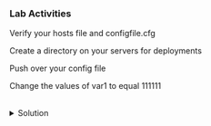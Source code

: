 ### Lab Activities
Verify your hosts file and configfile.cfg

Create a directory on your servers for deployments

Push over your config file

Change the values of var1 to equal 111111


<br>
<details>
<summary>Solution</summary>

```plain
cat /root/hosts
```{{exec}}

```plain
cat /root/configfile.cfg
```{{exec}}


Check server uptime
```plain
ansible servers -i /root/hosts -m shell -a 'uptime'
```{{exec}}

Setup module gives so much information you can use during playbook execution.
```plain
ansible servers -i /root/hosts -m setup
```{{exec}}

Cut that output down a bit so you can just check the host distribution information
```plain
ansible servers -i /root/hosts -m setup -a 'filter=ansible_distribution'
```{{exec}}

Send this output to the required file
```plain
ansible servers -i /root/hosts -m setup -a 'filter=ansible_distribution' > /root/version
```{{exec}}

Cut that output down a bit so you can just check the host time information
```plain
ansible servers -i /root/hosts -m setup -a 'filter=ansible_date_time'
```{{exec}}

Send this output to the required file

Cut that output down a bit so you can just check the host information
```plain
ansible servers -i /root/hosts -m setup -a 'filter=ansible_date_time' > /root/date
```{{exec}}

</details>